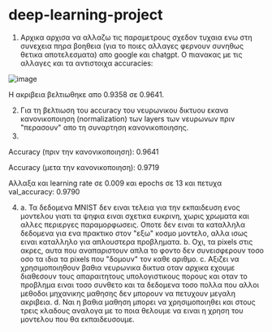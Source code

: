 # deep-learning-project

1. Αρχικα αρχισα να αλλαζω τις παραμετρους σχεδον τυχαια ενω στη συνεχεια πηρα βοηθεια (για το ποιες αλλαγες φερνουν συνηθως θετικα αποτελεσματα) απο google και chatgpt.
Ο πιανακας με τις αλλαγες και τα αντιστοιχα accuracies:

![image](https://github.com/user-attachments/assets/e05954ab-4eb8-4b14-9e5f-c77f465003ea)

Η ακριβεια βελτιωθηκε απο 0.9358 σε 0.9641.


2. Για τη βελτιωση του accuracy του νευρωνικου δικτυου εκανα κανονικοποιηση (normalization) των layers των νευρωνων πριν "περασουν" απο τη συναρτηση κανονικοποιησης.
3. 
Αccuracy (πριν την κανονικοποιηση): 0.9641

Αccuracy (μετα την κανονικοποιηση): 0.9719 

Αλλαξα και learning rate σε 0.009 και epochs σε 13 και πετυχα val_accuracy: 0.9790


4. a. Τα δεδομενα MNIST δεν ειναι τελεια για την εκπαιδευση ενος μοντελου γιατι τα ψηφια ειναι σχετικα ευκρινη, χωρις χρωματα και αλλες περιεργες παραμορφωσεις. Οποτε δεν ειναι τα καταλληλα δεδομενα για ενα πρακτικο στον "εξω" κοσμο μοντελο, αλλα ισως ειναι καταλληλο για απλουστερα προβληματα.
   b. Οχι, τα pixels στις ακρες, αυτα που αναπαριστουν απλα το φοντο δεν συνεισφερουν τοσο οσο τα ιδια τα pixels που "δομουν" τον καθε αριθμο.
   c. Αξιζει να χρησιμοποιηθουν βαθια νευρωνικα δικτυα οταν αρχικα εχουμε διαθεσουν τους απαραιτητους υπολογιστικους πορους και οταν το προβλημα ειναι τοσο συνθετο και τα δεδομενα τοσο πολλα που αλλοι μεθοδοι μηχανικης μαθησης δεν μπορουν να πετυχουν μεγαλη ακριβεια.
   d. Ναι η βαθια μαθηση μπορει να χρησιμοποιηθει και στους τρεις κλαδους αναλογα με το ποια θελουμε να ειναι η χρηση του μοντελου που θα εκπαιδευσουμε.
